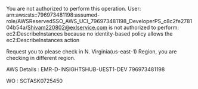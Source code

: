 You are not authorized to perform this operation. User: arn:aws:sts::796973481198:assumed-role/AWSReservedSSO_AWS_UCI_796973481198_DeveloperPS_c8c2fe278104b54a/Shivam220802@exlservice.com is not authorized to perform: ec2:DescribeInstances because no identity-based policy allows the ec2:DescribeInstances action


Request you to please check in N. Virginia(us-east-1) Region, you are checking in different region.

AWS Details : 
EMR-D-INSIGHTSHUB-UEST1-DEV
796973481198

WO : SCTASK0725450
